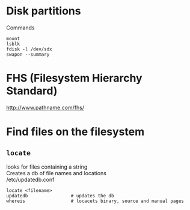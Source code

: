 # Disk partitions
Commands

    mount
    lsblk
    fdisk -l /dev/sdx
    swapon --summary

# FHS (Filesystem Hierarchy Standard)
http://www.pathname.com/fhs/  

# Find files on the filesystem
## `locate`
looks for files containing a string  
Creates a db of file names and locations  
/etc/updatedb.conf  

    locate <filename>
    updatedb                # updates the db
    whereis                 # locacets binary, source and manual pages




